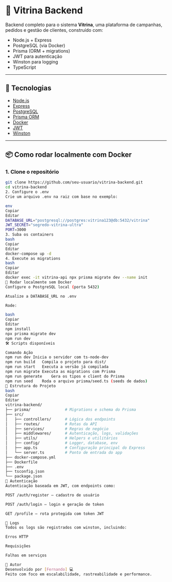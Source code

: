 # 🧱 Vitrina Backend

Backend completo para o sistema **Vitrina**, uma plataforma de campanhas, pedidos e gestão de clientes, construído com:

- Node.js + Express
- PostgreSQL (via Docker)
- Prisma (ORM + migrations)
- JWT para autenticação
- Winston para logging
- TypeScript

---

## 🚀 Tecnologias

- [Node.js](https://nodejs.org)
- [Express](https://expressjs.com/)
- [PostgreSQL](https://www.postgresql.org/)
- [Prisma ORM](https://www.prisma.io/)
- [Docker](https://www.docker.com/)
- [JWT](https://jwt.io/)
- [Winston](https://github.com/winstonjs/winston)

---

## 📦 Como rodar localmente com Docker

### 1. Clone o repositório

```bash
git clone https://github.com/seu-usuario/vitrina-backend.git
cd vitrina-backend
2. Configure o .env
Crie um arquivo .env na raiz com base no exemplo:

env
Copiar
Editar
DATABASE_URL="postgresql://postgres:vitrina123@db:5432/vitrina"
JWT_SECRET="segredo-vitrina-ultra"
PORT=3000
3. Suba os containers
bash
Copiar
Editar
docker-compose up -d
4. Execute as migrations
bash
Copiar
Editar
docker exec -it vitrina-api npx prisma migrate dev --name init
🧪 Rodar localmente sem Docker
Configure o PostgreSQL local (porta 5432)

Atualize a DATABASE_URL no .env

Rode:

bash
Copiar
Editar
npm install
npx prisma migrate dev
npm run dev
🛠️ Scripts disponíveis

Comando	Ação
npm run dev	Inicia o servidor com ts-node-dev
npm run build	Compila o projeto para dist/
npm run start	Executa a versão já compilada
npm run migrate	Executa as migrations com Prisma
npm run generate	Gera os tipos e client do Prisma
npm run seed	Roda o arquivo prisma/seed.ts (seeds de dados)
📁 Estrutura do Projeto
bash
Copiar
Editar
vitrina-backend/
├── prisma/               # Migrations e schema do Prisma
├── src/
│   ├── controllers/      # Lógica dos endpoints
│   ├── routes/           # Rotas da API
│   ├── services/         # Regras de negócio
│   ├── middlewares/      # Autenticação, logs, validações
│   ├── utils/            # Helpers e utilitários
│   ├── config/           # Logger, database, env
│   ├── app.ts            # Configuração principal do Express
│   └── server.ts         # Ponto de entrada do app
├── docker-compose.yml
├── Dockerfile
├── .env
├── tsconfig.json
└── package.json
🔐 Autenticação
Autenticação baseada em JWT, com endpoints como:

POST /auth/register – cadastro de usuário

POST /auth/login – login e geração de token

GET /profile – rota protegida com token JWT

📌 Logs
Todos os logs são registrados com winston, incluindo:

Erros HTTP

Requisições

Falhas em serviços

🧠 Autor
Desenvolvido por [Fernando] 💻
Feito com foco em escalabilidade, rastreabilidade e performance.
